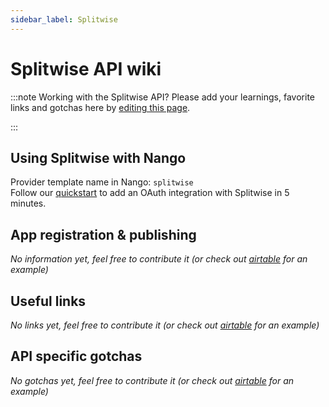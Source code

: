 ```yaml
---
sidebar_label: Splitwise
---
```


# Splitwise API wiki

:::note Working with the Splitwise API?
Please add your learnings, favorite links and gotchas here by [editing this page](https://github.com/nangohq/nango/tree/master/docs/docs/providers/splitwise.md).

:::

## Using Splitwise with Nango

Provider template name in Nango: `splitwise`  
Follow our [quickstart](../quickstart.md) to add an OAuth integration with Splitwise in 5 minutes.

## App registration & publishing

_No information yet, feel free to contribute it (or check out [airtable](airtable.md) for an example)_

## Useful links

_No links yet, feel free to contribute it (or check out [airtable](airtable.md) for an example)_

## API specific gotchas

_No gotchas yet, feel free to contribute it (or check out [airtable](airtable.md) for an example)_
